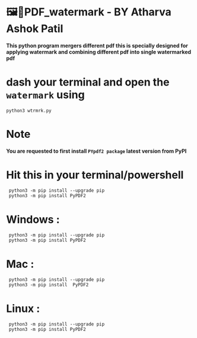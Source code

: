 #  🖼️📜PDF_watermark - BY Atharva Ashok Patil
#### This python program mergers  different pdf this is specially designed for applying watermark and combining different pdf into single watermarked pdf
     

#  dash your terminal and open the `watermark` using  

    python3 wtrmrk.py 

#   Note

#### You are requested to first install **`PYpdf2 package`** latest version from PyPI
#   Hit this in your terminal/powershell

     python3 -m pip install --upgrade pip
     python3 -m pip install PyPDF2
 
#   Windows :

     python3 -m pip install --upgrade pip
     python3 -m pip install PyPDF2


#   Mac :

     python3 -m pip install --upgrade pip
     python3 -m pip install  PyPDF2


#   Linux :

     python3 -m pip install --upgrade pip
     python3 -m pip install PyPDF2
